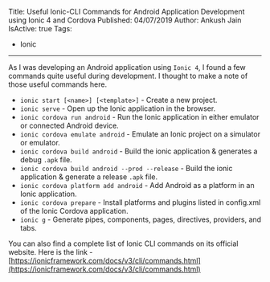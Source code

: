 Title: Useful Ionic-CLI Commands for Android Application Development using Ionic 4 and Cordova
Published: 04/07/2019
Author: Ankush Jain
IsActive: true
Tags:
  - Ionic
---
As I was developing an Android application using `Ionic 4`, I found a few commands quite useful during development. I thought to make a note of those useful commands here.

* `ionic start [<name>] [<template>]` - Create a new project.
* `ionic serve` - Open up the Ionic application in the browser.
* `ionic cordova run android` - Run the Ionic application in either emulator or connected Android device.
* `ionic cordova emulate android` - Emulate an Ionic project on a simulator or emulator.
* `ionic cordova build android` - Build the ionic application & generates a debug `.apk` file.
* `ionic cordova build android --prod --release` - Build the ionic application & generate a release `.apk` file.
* `ionic cordova platform add android` - Add Android as a platform in an Ionic application.
* `ionic cordova prepare` - Install platforms and plugins listed in config.xml of the Ionic Cordova application.
* `ionic g` - Generate pipes, components, pages, directives, providers, and tabs.

You can also find a complete list of Ionic CLI commands on its official website. Here is the link - [https://ionicframework.com/docs/v3/cli/commands.html](https://ionicframework.com/docs/v3/cli/commands.html)

                